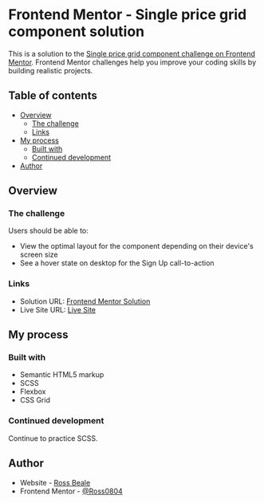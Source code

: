 # Frontend Mentor - Single price grid component solution

This is a solution to the [Single price grid component challenge on Frontend Mentor](https://www.frontendmentor.io/challenges/single-price-grid-component-5ce41129d0ff452fec5abbbc). Frontend Mentor challenges help you improve your coding skills by building realistic projects. 

## Table of contents

- [Overview](#overview)
  - [The challenge](#the-challenge)
  - [Links](#links)
- [My process](#my-process)
  - [Built with](#built-with)
  - [Continued development](#continued-development)
- [Author](#author)

## Overview

### The challenge

Users should be able to:

- View the optimal layout for the component depending on their device's screen size
- See a hover state on desktop for the Sign Up call-to-action

### Links

- Solution URL: [Frontend Mentor Solution](https://your-solution-url.com)
- Live Site URL: [Live Site](https://fem-single-price-grid-component-gamma.vercel.app/)

## My process

### Built with

- Semantic HTML5 markup
- SCSS
- Flexbox
- CSS Grid

### Continued development

Continue to practice SCSS.

## Author

- Website - [Ross Beale](http://ross-beale.com/index.html)
- Frontend Mentor - [@Ross0804](https://www.frontendmentor.io/profile/Ross0804)

